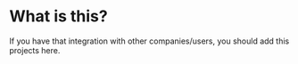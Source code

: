 ﻿# What is this?

 If you have that integration with other companies/users, you should add this projects here.